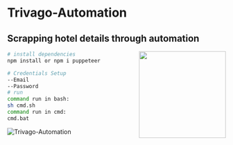 # Trivago-Automation
## Scrapping hotel details through automation

<img src="https://user-images.githubusercontent.com/10379601/29446482-04f7036a-841f-11e7-9872-91d1fc2ea683.png" height="200" align="right">


``` bash
# install dependencies
npm install or npm i puppeteer

# Credentials Setup
--Email
--Password
# run
command run in bash:
sh cmd.sh
command run in cmd:
cmd.bat

```
![Trivago-Automation](https://user-images.githubusercontent.com/46645491/81700969-00045080-9487-11ea-9474-b841f93a4404.gif)
